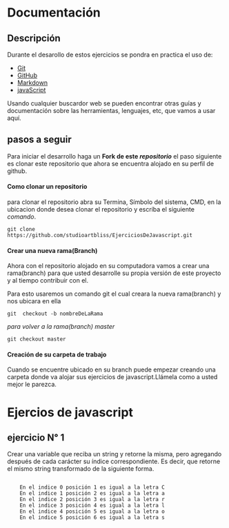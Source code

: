 # Documentación

## Descripción

Durante el desarollo de estos ejercicios se pondra en practica el uso de:

* [Git](https://git-scm.com)
* [GitHub](https://github.com)
* [Markdown](https://help.github.com/articles/basic-writing-and-formatting-syntax/)
* [javaScript](https://www.javascript.com/learn/javascript/strings)

Usando cualquier buscardor web se pueden encontrar otras guías y documentación sobre  las herramientas, lenguajes, etc, que vamos a usar aquí.

## pasos a seguir

Para iniciar el desarrollo haga un **Fork de este _repositorio_**  el paso siguiente es clonar  este  repositorio que ahora se encuentra alojado en su perfil de github.

#### Como clonar un repositorio
para clonar el repositorio  abra su Termina, Símbolo del sistema, CMD, en la ubicacion donde desea clonar el repositorio y escríba el siguiente _comando_.

 ```
 git clone  https://github.com/studioartbliss/EjerciciosDeJavascript.git 
 ```

#### Crear una nueva rama(Branch)
Ahora con el repositorio alojado en su computadora vamos a crear una rama(branch) para que usted desarrolle su propia versión de este proyecto y al tiempo contribuir con el.

Para esto usaremos un comando git el cual creara la nueva rama(branch) y nos ubicara en ella

```
git  checkout -b nombreDeLaRama
```

_para volver a la rama(branch) master_

```
git checkout master
```

#### Creación de su carpeta de trabajo
Cuando se encuentre  ubicado en su branch puede empezar creando una carpeta donde va alojar sus ejercicios de javascript.Llámela como  a usted mejor le parezca.


# Ejercios de javascript



## ejercicio N° 1

Crear una variable que reciba un string y retorne la misma, pero agregando después de cada carácter su índice correspondiente. Es decir, que retorne el mismo string transformado de la siguiente forma.

```

    En el indice 0 posición 1 es igual a la letra C
    En el indice 1 posición 2 es igual a la letra a
    En el indice 2 posición 3 es igual a la letra r
    En el indice 3 posición 4 es igual a la letra l
    En el indice 4 posición 5 es igual a la letra o
    En el indice 5 posición 6 es igual a la letra s

```
